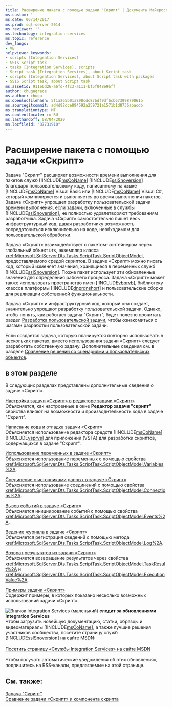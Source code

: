 ```yaml
---
title: Расширение пакета с помощью задачи "Скрипт" | Документы Майкрософт
ms.custom: ''
ms.date: 06/14/2017
ms.prod: sql-server-2014
ms.reviewer: ''
ms.technology: integration-services
ms.topic: reference
dev_langs:
- VB
helpviewer_keywords:
- scripts [Integration Services]
- SSIS Script task
- tasks [Integration Services], scripts
- Script task [Integration Services], about Script task
- scripts [Integration Services], about Script task with packages
- SSIS Script task, about Script task
ms.assetid: 911e6d26-a6fd-4fc3-a111-bf5f048e9bff
author: chugugrace
ms.author: chugu
ms.openlocfilehash: 5f1a265b01a898cdc87bdf9df6cb67399879061b
ms.sourcegitcommit: ad4d92dce894592a259721a1571b1d8736abacdb
ms.translationtype: MT
ms.contentlocale: ru-RU
ms.lasthandoff: 08/04/2020
ms.locfileid: "87731910"
---
```

# <a name="extending-the-package-with-the-script-task"></a>Расширение пакета с помощью задачи «Скрипт»
  Задача "Скрипт" расширяет возможности времени выполнения для пакетов служб [!INCLUDE[msCoName](../../../includes/msconame-md.md)] [!INCLUDE[ssISnoversion](../../../includes/ssisnoversion-md.md)] благодаря пользовательскому коду, написанному на языке [!INCLUDE[msCoName](../../../includes/msconame-md.md)] Visual Basic или [!INCLUDE[msCoName](../../../includes/msconame-md.md)] Visual C#, который компилируется и выполняется во время выполнения пакетов. Задача «Скрипт» упрощает разработку пользовательской задачи времени выполнения, если задачи, включенные в службы [!INCLUDE[ssISnoversion](../../../includes/ssisnoversion-md.md)], не полностью удовлетворяют требованиям разработчика. Задача «Скрипт» самостоятельно пишет весь инфраструктурный код, давая разработчику возможность сосредоточиться исключительно на коде, необходимом для пользовательской обработки.  
  
 Задача «Скрипт» взаимодействует с пакетом-контейнером через глобальный объект `Dts`, экземпляр класса <xref:Microsoft.SqlServer.Dts.Tasks.ScriptTask.ScriptObjectModel>, предоставляемого средой скриптов. В задаче «Скрипт» можно писать код, который изменяет значения, хранящиеся в переменных служб [!INCLUDE[ssISnoversion](../../../includes/ssisnoversion-md.md)]. Позже пакет использует эти обновленные значения для определения рабочего процесса. Задача «Скрипт» может также использовать пространство имен [!INCLUDE[vbprvb](../../../includes/vbprvb-md.md)], библиотеку классов платформы [!INCLUDE[dnprdnshort](../../../includes/dnprdnshort-md.md)] и пользовательские сборки для реализации собственной функциональности.  
  
 Задача «Скрипт» и инфраструктурный код, который она создает, значительно упрощают разработку пользовательской задачи. Однако, чтобы понять, как работает задача "Скрипт", будет полезно прочитать раздел [Разработка пользовательской задачи](../../extending-packages-custom-objects/task/developing-a-custom-task.md), чтобы ознакомиться с шагами разработки пользовательской задачи.  
  
 Если создается задача, которую планируется повторно использовать в нескольких пакетах, вместо использования задачи «Скрипт» следует разработать собственную задачу. Дополнительные сведения см. в разделе [Сравнение решений со сценариями и пользовательских объектов](../comparing-scripting-solutions-and-custom-objects.md).  
  
## <a name="in-this-section"></a>в этом разделе  
 В следующих разделах представлены дополнительные сведения о задаче «Скрипт».  
  
 [Настройка задачи «Скрипт» в редакторе задачи «Скрипт»](configuring-the-script-task-in-the-script-task-editor.md)  
 Объясняется, как настроенные в окне **Редактор задачи "скрипт"** свойства влияют на возможности и производительность кода в задаче "Скрипт".  
  
 [Написание кода и отладка задачи «Скрипт»](../../control-flow/script-task.md)  
 Объясняется использование редактора средств [!INCLUDE[msCoName](../../../includes/msconame-md.md)] [!INCLUDE[vsprvs](../../../includes/vsprvs-md.md)] для приложений (VSTA) для разработки скриптов, содержащихся в задаче "Скрипт".  
  
 [Использование переменных в задаче «Скрипт»](using-variables-in-the-script-task.md)  
 Объясняется использование переменных с помощью свойства <xref:Microsoft.SqlServer.Dts.Tasks.ScriptTask.ScriptObjectModel.Variables%2A>.  
  
 [Соединение с источниками данных в задаче «Скрипт»](connecting-to-data-sources-in-the-script-task.md)  
 Объясняется использование соединений с помощью свойства <xref:Microsoft.SqlServer.Dts.Tasks.ScriptTask.ScriptObjectModel.Connections%2A>.  
  
 [Вызов событий в задаче «Скрипт»](raising-events-in-the-script-task.md)  
 Объясняется инициирование событий с помощью свойства <xref:Microsoft.SqlServer.Dts.Tasks.ScriptTask.ScriptObjectModel.Events%2A>.  
  
 [Ведение журнала в задаче «Скрипт»](logging-in-the-script-task.md)  
 Объясняется регистрация сведений с помощью метода <xref:Microsoft.SqlServer.Dts.Tasks.ScriptTask.ScriptObjectModel.Log%2A>.  
  
 [Возврат результатов из задачи «Скрипт»](returning-results-from-the-script-task.md)  
 Объясняется возвращение результатов через свойства <xref:Microsoft.SqlServer.Dts.Tasks.ScriptTask.ScriptObjectModel.TaskResult%2A> и <xref:Microsoft.SqlServer.Dts.Tasks.ScriptTask.ScriptObjectModel.ExecutionValue%2A>.  
  
 [Примеры задачи «Скрипт»](../../extending-packages-scripting-task-examples/script-task-examples.md)  
 Содержит примеры, в которых показано несколько возможных использований задачи «Скрипт».  
  
![Значок Integration Services (маленький)](../../media/dts-16.gif "Значок служб Integration Services (маленький)")  **следит за обновлениями Integration Services**<br /> Чтобы загрузить новейшую документацию, статьи, образцы и видеоматериалы [!INCLUDE[msCoName](../../../includes/msconame-md.md)], а также лучшие решения участников сообщества, посетите страницу служб [!INCLUDE[ssISnoversion](../../../includes/ssisnoversion-md.md)] на сайте MSDN:<br /><br /> [Посетить страницу «Службы Integration Services» на сайте MSDN](https://go.microsoft.com/fwlink/?LinkId=136655)<br /><br /> Чтобы получать автоматические уведомления об этих обновлениях, подпишитесь на RSS-каналы, предлагаемые на этой странице.  
  
## <a name="see-also"></a>См. также:  
 [Задача "Скрипт"](../../control-flow/script-task.md)   
 [Сравнение задачи «Скрипт» и компонента скрипта](../../extending-packages-scripting/comparing-the-script-task-and-the-script-component.md)  
  
  
